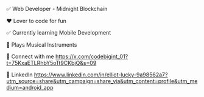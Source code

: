 ✅ Web Developer - Midnight Blockchain

❤️ Lover to code for fun

✅ Currently learning Mobile Development 

🎸 Plays Musical Instruments 

🔗 Connect with me https://x.com/codebigint_01?t=75KxaETLRhbY5oTt9CKbjQ&s=09

🔗 LinkedIn https://www.linkedin.com/in/elliot-lucky-9a98562a7?utm_source=share&utm_campaign=share_via&utm_content=profile&utm_medium=android_app
